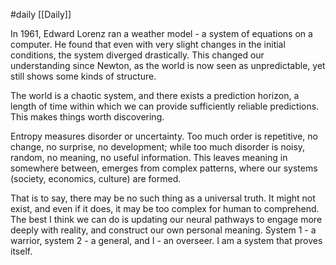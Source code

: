 #daily 
[[Daily]]

In 1961, Edward Lorenz ran a weather model - a system of equations on a computer. He found that even with very slight changes in the initial conditions, the system diverged drastically.
	This changed our understanding since Newton, as the world is now seen as unpredictable, yet still shows some kinds of structure.

The world is a chaotic system, and there exists a prediction horizon, a length of time within which we can provide sufficiently reliable predictions. This makes things worth discovering.

Entropy measures disorder or uncertainty. Too much order is repetitive, no change, no surprise, no development; while too much disorder is noisy, random, no meaning, no useful information.
	This leaves meaning in somewhere between, emerges from complex patterns, where our systems (society, economics, culture) are formed.

That is to say, there may be no such thing as a universal truth. It might not exist, and even if it does, it may be too complex for human to comprehend. The best I think we can do is updating our neural pathways to engage more deeply with reality, and construct our own personal meaning.
	System 1 - a warrior, system 2 - a general, and I - an overseer. I am a system that proves itself.